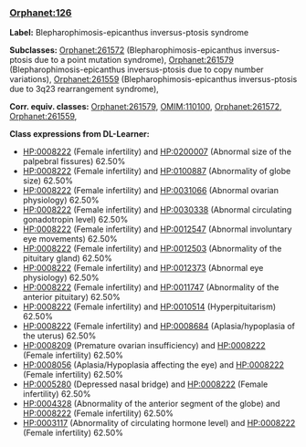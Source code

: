 
### [Orphanet:126](http://www.orpha.net/ORDO/Orphanet_126)
**Label:** Blepharophimosis-epicanthus inversus-ptosis syndrome

**Subclasses:** [Orphanet:261572](http://www.orpha.net/ORDO/Orphanet_261572) (Blepharophimosis-epicanthus inversus-ptosis due to a point mutation syndrome), [Orphanet:261579](http://www.orpha.net/ORDO/Orphanet_261579) (Blepharophimosis-epicanthus inversus-ptosis due to copy number variations), [Orphanet:261559](http://www.orpha.net/ORDO/Orphanet_261559) (Blepharophimosis-epicanthus inversus-ptosis due to 3q23 rearrangement syndrome), 

**Corr. equiv. classes:** [Orphanet:261579](http://www.orpha.net/ORDO/Orphanet_261579), [OMIM:110100](http://purl.obolibrary.org/obo/OMIM_110100), [Orphanet:261572](http://www.orpha.net/ORDO/Orphanet_261572), [Orphanet:261559](http://www.orpha.net/ORDO/Orphanet_261559), 

**Class expressions from DL-Learner:**

- [HP:0008222](http://purl.obolibrary.org/obo/HP_0008222) (Female infertility) and [HP:0200007](http://purl.obolibrary.org/obo/HP_0200007) (Abnormal size of the palpebral fissures) 62.50%
- [HP:0008222](http://purl.obolibrary.org/obo/HP_0008222) (Female infertility) and [HP:0100887](http://purl.obolibrary.org/obo/HP_0100887) (Abnormality of globe size) 62.50%
- [HP:0008222](http://purl.obolibrary.org/obo/HP_0008222) (Female infertility) and [HP:0031066](http://purl.obolibrary.org/obo/HP_0031066) (Abnormal ovarian physiology) 62.50%
- [HP:0008222](http://purl.obolibrary.org/obo/HP_0008222) (Female infertility) and [HP:0030338](http://purl.obolibrary.org/obo/HP_0030338) (Abnormal circulating gonadotropin level) 62.50%
- [HP:0008222](http://purl.obolibrary.org/obo/HP_0008222) (Female infertility) and [HP:0012547](http://purl.obolibrary.org/obo/HP_0012547) (Abnormal involuntary eye movements) 62.50%
- [HP:0008222](http://purl.obolibrary.org/obo/HP_0008222) (Female infertility) and [HP:0012503](http://purl.obolibrary.org/obo/HP_0012503) (Abnormality of the pituitary gland) 62.50%
- [HP:0008222](http://purl.obolibrary.org/obo/HP_0008222) (Female infertility) and [HP:0012373](http://purl.obolibrary.org/obo/HP_0012373) (Abnormal eye physiology) 62.50%
- [HP:0008222](http://purl.obolibrary.org/obo/HP_0008222) (Female infertility) and [HP:0011747](http://purl.obolibrary.org/obo/HP_0011747) (Abnormality of the anterior pituitary) 62.50%
- [HP:0008222](http://purl.obolibrary.org/obo/HP_0008222) (Female infertility) and [HP:0010514](http://purl.obolibrary.org/obo/HP_0010514) (Hyperpituitarism) 62.50%
- [HP:0008222](http://purl.obolibrary.org/obo/HP_0008222) (Female infertility) and [HP:0008684](http://purl.obolibrary.org/obo/HP_0008684) (Aplasia/hypoplasia of the uterus) 62.50%
- [HP:0008209](http://purl.obolibrary.org/obo/HP_0008209) (Premature ovarian insufficiency) and [HP:0008222](http://purl.obolibrary.org/obo/HP_0008222) (Female infertility) 62.50%
- [HP:0008056](http://purl.obolibrary.org/obo/HP_0008056) (Aplasia/Hypoplasia affecting the eye) and [HP:0008222](http://purl.obolibrary.org/obo/HP_0008222) (Female infertility) 62.50%
- [HP:0005280](http://purl.obolibrary.org/obo/HP_0005280) (Depressed nasal bridge) and [HP:0008222](http://purl.obolibrary.org/obo/HP_0008222) (Female infertility) 62.50%
- [HP:0004328](http://purl.obolibrary.org/obo/HP_0004328) (Abnormality of the anterior segment of the globe) and [HP:0008222](http://purl.obolibrary.org/obo/HP_0008222) (Female infertility) 62.50%
- [HP:0003117](http://purl.obolibrary.org/obo/HP_0003117) (Abnormality of circulating hormone level) and [HP:0008222](http://purl.obolibrary.org/obo/HP_0008222) (Female infertility) 62.50%


